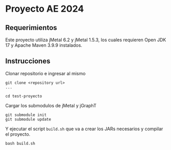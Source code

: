 # Proyecto AE 2024

## Requerimientos
Este proyecto utiliza jMetal 6.2 y jMetal 1.5.3, los cuales requieren Open JDK 17 y Apache Maven 3.9.9 instalados.

## Instrucciones
Clonar repositorio e ingresar al mismo
```
git clone <repository url>
...

cd test-proyecto
```
Cargar los submodulos de jMetal y jGraphT
```
git submodule init
git submodule update
```
Y ejecutar el script `build.sh` que va a crear los JARs necesarios y compilar el proyecto.
```
bash build.sh
```